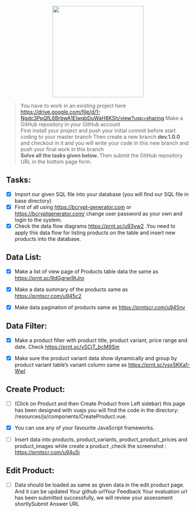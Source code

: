 
<p align="center"><a href="https://mediusware.com" target="_blank"><img src="https://mediusware.com/assets/logo.17d47cfe.svg" width="250"></a></p>

> You have to work in an existing project here
> https://drive.google.com/file/d/1-Ngdc3PpQfL6BrbwA1ElwqbDuWaH8KSh/view?usp=sharing
> Make a GitHub repository in your GitHub account   
> First install your project and push your initial commit before start coding to your  master branch   Then create a new branch **dev.1.0.0** and checkout in it and you will write your code  in this new branch and push your final work in this branch   
> **Solve all the tasks given below.**
>  Then submit the GitHub repository URL in the bottom page form.

## Tasks:  

 - [x] Import our given SQL file into your database (you will find our SQL file in base directory)
 - [x] First of all using  https://bcrypt-generator.com or  https://bcryptgenerator.com/ change user password as your own and login to the system.  
 - [x] Check the data flow diagrams https://prnt.sc/u93yw2 .You need to apply this data  flow for listing products on the table and insert new products into the database.  

## Data List:

 - [x] Make a list of view page of Products table data the same as https://prnt.sc/9dGgrwi9tJro      
 - [x] Make a data summary of the products same as https://prntscr.com/u945c2                                            
 - [x] Make data pagination of products same as https://prntscr.com/u945nv                                               


## Data Filter: 

 - [x] Make a product filter with product title, product variant, price range and date.  Check  https://prnt.sc/ySCjT_bcM9Sm    
 - [x] Make sure the product variant data show dynamically and group by product variant table’s variant column same as https://prnt.sc/vsxSKKa1-WwI  

 
## Create Product:           

 - [ ] (Click on Product and then Create Product from Left sidebar) this page has been designed  with vuejs you will find the code in the directory: /resources/js/components/CreateProduct.vue.  
 - [x] You can use any of your favourite JavaScript frameworks.  
 - [ ] Insert data into products, product_variants, product_product_prices and  product_images while create a product ,check the screenshot : https://prntscr.com/u94u5i  

    
## Edit Product:     

 - [ ] Data should be loaded as same as given data in the edit product page. And it can be updated Your github urlYour Feedback Your evaluation url has been submitted successfully, we will review your assessment shortlySubmit Answer URL

